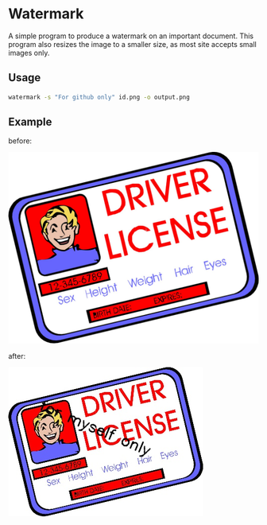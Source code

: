 # Watermark

A simple program to produce a watermark on an important document. This program also resizes the image to a smaller size, as most site accepts small images only.

## Usage

```bash
watermark -s "For github only" id.png -o output.png
```

## Example

before:

![before image](./sample_before.jpg)

after:

![after image](./sample_after.jpg)

